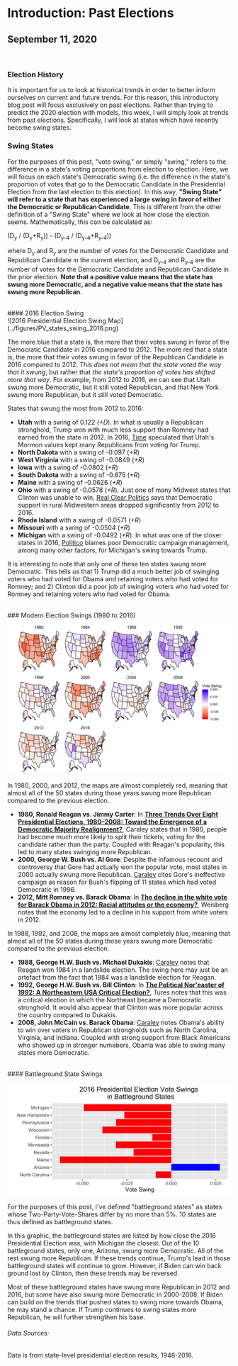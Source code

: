 # Introduction: Past Elections

## September 11, 2020

<br> 

### Election History

It is important for us to look at historical trends in order to better inform ourselves on current and future trends. For this reason, this introductory blog post will focus exclusively on past elections. Rather than trying to predict the 2020 election with models, this week, I will simply look at trends from past elections. Specifically, I will look at states which have recently become swing states.

### Swing States

For the purposes of this post, "vote swing," or simply "swing," refers to the difference in a state's voting proportions from election to election. Here, we will focus on each state's Democratic swing (i.e. the difference in the state's proportion of votes that go to the Democratic Candidate in the Presidential Election from the last election to this election). In this way, **"Swing State" will refer to a state that has experienced a large swing in favor of either the Democratic or Republican Candidate**. This is different from the other definition of a "Swing State" where we look at how close the election seems. Mathematically, this can be calculated as:

(D<sub>y</sub> / (D<sub>y</sub>+R<sub>y</sub>)) - (D<sub>y-4</sub> / (D<sub>y-4</sub>+R<sub>y-4</sub>))

where D<sub>y</sub> and R<sub>y</sub> are the number of votes for the Democratic Candidate and Republican Candidate in the current election, and D<sub>y-4</sub> and R<sub>y-4</sub> are the number of votes for the Democratic Candidate and Republican Candidate in the prior election. **Note that a positive value means that the state has swung more Democratic, and a negative value means that the state has swung more Republican**. 

<br>
#### 2016 Election Swing
<br> 
![2016 Presidential Election Swing Map](../figures/PV_states_swing_2016.png)

The more blue that a state is, the more that their votes swung in favor of the Democratic Candidate in 2016 compared to 2012. The more red that a state is, the more that their votes swung in favor of the Republican Candidate in 2016 compared to 2012. *This does not mean that the state voted the way that it swung*, but rather that *the state's proportion of votes has shifted more that way*. For example, from 2012 to 2016, we can see that Utah swung more Democratic, but it still voted Republican, and that New York swung more Republican, but it still voted Democratic. 

States that swung the most from 2012 to 2016:

* **Utah** with a swing of 0.122 (*+D*). In what is usually a Republican stronghold, Trump won with much less support than Romney had earned from the state in 2012. In 2016, [Time](https://time.com/4397192/donald-trump-utah-gary-johnson/) speculated that Utah's Mormon values kept many Republicans from voting for Trump.
* **North Dakota** with a swing of -0.097 (*+R*)
* **West Virginia** with a swing of -0.0849 (*+R*)
* **Iowa** with a swing of -0.0802 (*+R*)
* **South Dakota** with a swing of -0.675 (*+R*)
* **Maine** with a swing of -0.0626 (*+R*)
* **Ohio** with a swing of -0.0578 (*+R*). Just one of many Midwest states that Clinton was unable to win, [Real Clear Politics](https://www.realclearpolitics.com/articles/2017/01/19/how_trump_won_the_midwest_132834.html) says that Democratic support in rural Midwestern areas dropped significantly from 2012 to 2016.
* **Rhode Island** with a swing of -0.0571 (*+R*)
* **Missouri** with a swing of -0.0504 (*+R*)
* **Michigan** with a swing of -0.0492 (*+R*). In what was one of the closer states in 2016, [Politico](https://www.politico.com/story/2016/12/michigan-hillary-clinton-trump-232547) blames poor Democratic campaign management, among many other factors, for Michigan's swing towards Trump.

It is interesting to note that only one of these ten states swung more Democratic. This tells us that 1) Trump did a much better job of swinging voters who had voted for Obama and retaining voters who had voted for Romney; and 2) Clinton did a poor job of swinging voters who had voted for Romney and retaining voters who had voted for Obama.

<br>
### Modern Election Swings (1980 to 2016)
<br> 

![Modern Election Swing Maps](../figures/PV_states_swing.png)

In 1980, 2000, and 2012, the maps are almost completely red, meaning that almost all of the 50 states during those years swung more Republican compared to the previous election.

* **1980, Ronald Reagan vs. Jimmy Carter**: In **[Three Trends Over Eight Presidential Elections, 1980–2008: Toward the Emergence of a Democratic Majority Realignment?](https://www-jstor-org.ezp-prod1.hul.harvard.edu/stable/25655695)**, Caraley states that in 1980, people had become much more likely to split their tickets, voting for the candidate rather than the party. Coupled with Reagan's popularity, this led to many states swinging more Republican.
* **2000, George W. Bush vs. Al Gore**: Despite the infamous recount and controversy that Gore had actually won the popular vote, most states in 2000 actually swung more Republican. [Caraley](https://www-jstor-org.ezp-prod1.hul.harvard.edu/stable/25655695) cites Gore's ineffective campaign as reason for Bush's flipping of 11 states which had voted Democratic in 1996.
* **2012, Mitt Romney vs. Barack Obama**: In **[The decline in the white vote for Barack Obama in 2012: Racial attitudes or the economy?](https://doi.org/10.1016/j.electstud.2014.09.014)**, Weisberg notes that the economy led to a decline in his support from white voters in 2012.

In 1988, 1992, and 2008, the maps are almost completely blue, meaning that almost all of the 50 states during those years swung more Democratic compared to the previous election.

* **1988, George H.W. Bush vs. Michael Dukakis**: [Caraley](https://www-jstor-org.ezp-prod1.hul.harvard.edu/stable/25655695) notes that Reagan won 1984 in a landslide election. The swing here may just be an artefact from the fact that 1984 was a landslide election for Reagan. 
* **1992, George H.W. Bush vs. Bill Clinton**: In **[The Political Nor'easter of 1992: A Northeastern USA Critical Election?](http://search.proquest.com.ezp-prod1.hul.harvard.edu/docview/2204514794?accountid=11311)**, Tures notes that this was a critical election in which the Northeast became a Democratic stronghold. It would also appear that Clinton was more popular across the country compared to Dukakis.
* **2008, John McCain vs. Barack Obama**: [Caraley](https://www-jstor-org.ezp-prod1.hul.harvard.edu/stable/25655695) notes Obama's ability to win over voters in Republican strongholds such as North Carolina, Virginia, and Indiana. Coupled with strong support from Black Americans who showed up in stronger numebers, Obama was able to swing many states more Democratic.


<br>
#### Battleground State Swings
<br>

![Battleground State Swings](../figures/PV_battleground_swing_2016.png)

For the purposes of this post, I've defined "battleground states" as states whose Two-Party-Vote-Shares differ by no more than 5%. 10 states are thus defined as battleground states.

In this graphic, the battleground states are listed by how close the 2016 Presidential Election was, with Michigan the closest. Out of the 10 battleground states, only one, Arizona, swung more Democratic. All of the rest swung more Republican. If these trends continue, Trump's lead in those battleground states will continue to grow. However, if Biden can win back ground lost by Clinton, then these trends may be reversed.

Most of these battleground states have swung more Republican in 2012 and 2016, but some have also swung more Democratic in 2000-2008. If Biden can build on the trends that pushed states to swing more towards Obama, he may stand a chance. If Trump continues to swing states more Republican, he will further strengthen his base.

###### Data Sources:
Data is from state-level presidential election results, 1948-2016.
